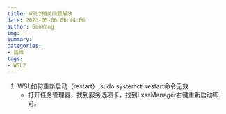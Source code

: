 ```yaml
---
title: WSL2相关问题解决
date: 2023-05-06 06:44:06
author: GaoYang
img:
summary: 
categories:
- 运维
tags:
- WSL2
---
```

1. WSL如何重新启动（restart）,sudo systemctl restart命令无效
    * 打开任务管理器，找到服务选项卡，找到LxssManager右键重新启动即可。
